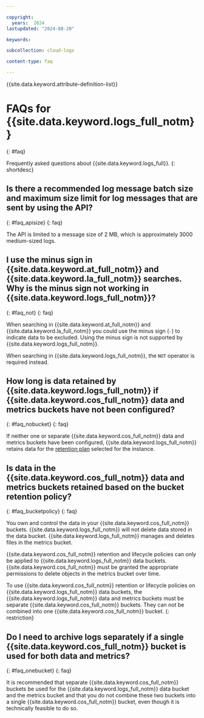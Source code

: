 ```yaml
---

copyright:
  years:  2024
lastupdated: "2024-08-20"

keywords:

subcollection: cloud-logs

content-type: faq

---
```


{{site.data.keyword.attribute-definition-list}}

# FAQs for {{site.data.keyword.logs_full_notm}}
{: #faq}

Frequently asked questions about {{site.data.keyword.logs_full}}.
{: shortdesc}

## Is there a recommended log message batch size and maximum size limit for log messages that are sent by using the API?
{: #faq_apisize}
{: faq}

The API is limited to a message size of 2 MB, which is approximately 3000 medium-sized logs.

## I use the minus sign in {{site.data.keyword.at_full_notm}} and {{site.data.keyword.la_full_notm}} searches. Why is the minus sign not working in {{site.data.keyword.logs_full_notm}}?
{: #faq_not}
{: faq}

When searching in {{site.data.keyword.at_full_notm}} and {{site.data.keyword.la_full_notm}} you could use the minus sign (`-`) to indicate data to be excluded. Using the minus sign is not supported by {{site.data.keyword.logs_full_notm}}.

When searching in {{site.data.keyword.logs_full_notm}}, the `NOT` operator is required instead.



## How long is data retained by {{site.data.keyword.logs_full_notm}} if {{site.data.keyword.cos_full_notm}} data and metrics buckets have not been configured?
{: #faq_nobucket}
{: faq}

If neither one or separate {{site.data.keyword.cos_full_notm}} data and metrics buckets have been configured, {{site.data.keyword.logs_full_notm}} retains data for the [retention plan](/docs/cloud-logs?topic=cloud-logs-service_plans) selected for the instance.


## Is data in the {{site.data.keyword.cos_full_notm}} data and metrics buckets retained based on the bucket retention policy?
{: #faq_bucketpolicy}
{: faq}

You own and control the data in your {{site.data.keyword.cos_full_notm}} buckets. {{site.data.keyword.logs_full_notm}} will not delete data stored in the data bucket. {{site.data.keyword.logs_full_notm}} manages and deletes files in the metrics bucket.

{{site.data.keyword.cos_full_notm}} retention and lifecycle policies can only be applied to {{site.data.keyword.logs_full_notm}} data buckets. {{site.data.keyword.cos_full_notm}} must be granted the appropriate permissions to delete objects in the metrics bucket over time.

To use {{site.data.keyword.cos_full_notm}} retention or lifecycle policies on {{site.data.keyword.logs_full_notm}} data buckets, the {{site.data.keyword.logs_full_notm}} data and metrics buckets must be separate {{site.data.keyword.cos_full_notm}} buckets. They can not be combined into one {{site.data.keyword.cos_full_notm}} bucket.
{: restriction}

## Do I need to archive logs separately if a single {{site.data.keyword.cos_full_notm}} bucket is used for both data and metrics?
{: #faq_onebucket}
{: faq}

It is recommended that separate {{site.data.keyword.cos_full_notm}} buckets be used for the {{site.data.keyword.logs_full_notm}} data bucket and the metrics bucket and that you do not combine these two buckets into a single {{site.data.keyword.cos_full_notm}} bucket, even though it is technically feasible to do so.


